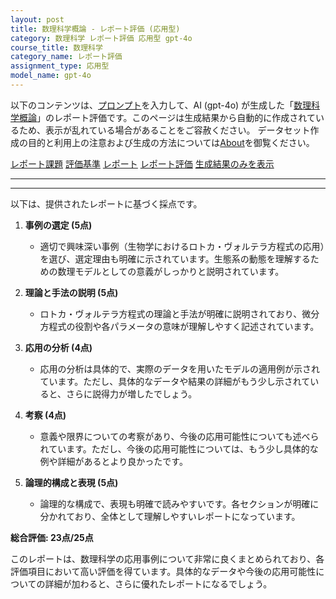 ```yaml
---
layout: post
title: 数理科学概論 - レポート評価 (応用型)
category: 数理科学 レポート評価 応用型 gpt-4o
course_title: 数理科学
category_name: レポート評価
assignment_type: 応用型
model_name: gpt-4o
---
```


以下のコンテンツは、[プロンプト](https://github.com/takedatoshiyuki/synthetic_assignments/tree/main/generated/数理科学/gpt-4o/prompt_レポート評価-応用型.md)を入力して、AI (gpt-4o) が生成した「[数理科学概論](/contents/数理科学/)」のレポート評価です。このページは生成結果から自動的に作成されているため、表示が乱れている場合があることをご容赦ください。
データセット作成の目的と利用上の注意および生成の方法については[About](/About)を御覧ください。

[レポート課題](../レポート課題-応用型)
[評価基準](../評価基準-応用型)
[レポート](../レポート-応用型)
[レポート評価](../レポート評価-応用型)
[生成結果のみを表示](https://github.com/takedatoshiyuki/synthetic_assignments/tree/main/generated/数理科学/gpt-4o/レポート評価-応用型.md)
  

***
***
  
以下は、提供されたレポートに基づく採点です。

1. **事例の選定 (5点)**
   - 適切で興味深い事例（生物学におけるロトカ・ヴォルテラ方程式の応用）を選び、選定理由も明確に示されています。生態系の動態を理解するための数理モデルとしての意義がしっかりと説明されています。

2. **理論と手法の説明 (5点)**
   - ロトカ・ヴォルテラ方程式の理論と手法が明確に説明されており、微分方程式の役割や各パラメータの意味が理解しやすく記述されています。

3. **応用の分析 (4点)**
   - 応用の分析は具体的で、実際のデータを用いたモデルの適用例が示されています。ただし、具体的なデータや結果の詳細がもう少し示されていると、さらに説得力が増したでしょう。

4. **考察 (4点)**
   - 意義や限界についての考察があり、今後の応用可能性についても述べられています。ただし、今後の応用可能性については、もう少し具体的な例や詳細があるとより良かったです。

5. **論理的構成と表現 (5点)**
   - 論理的な構成で、表現も明確で読みやすいです。各セクションが明確に分かれており、全体として理解しやすいレポートになっています。

**総合評価: 23点/25点**

このレポートは、数理科学の応用事例について非常に良くまとめられており、各評価項目において高い評価を得ています。具体的なデータや今後の応用可能性についての詳細が加わると、さらに優れたレポートになるでしょう。
